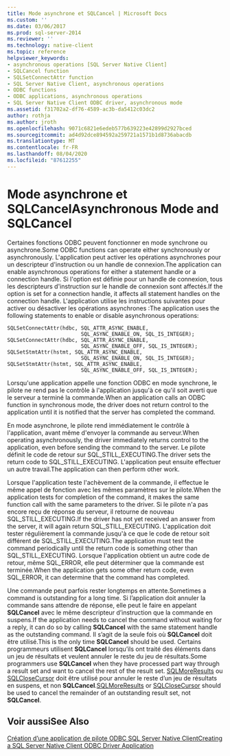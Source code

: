 ```yaml
---
title: Mode asynchrone et SQLCancel | Microsoft Docs
ms.custom: ''
ms.date: 03/06/2017
ms.prod: sql-server-2014
ms.reviewer: ''
ms.technology: native-client
ms.topic: reference
helpviewer_keywords:
- asynchronous operations [SQL Server Native Client]
- SQLCancel function
- SQLSetConnectAttr function
- SQL Server Native Client, asynchronous operations
- ODBC functions
- ODBC applications, asynchronous operations
- SQL Server Native Client ODBC driver, asynchronous mode
ms.assetid: f31702a2-df76-4589-ac3b-da5412c03dc2
author: rothja
ms.author: jroth
ms.openlocfilehash: 9071c6821e6edeb577b639223e42899d2927bced
ms.sourcegitcommit: ad4d92dce894592a259721a1571b1d8736abacdb
ms.translationtype: MT
ms.contentlocale: fr-FR
ms.lasthandoff: 08/04/2020
ms.locfileid: "87612255"
---
```

# <a name="asynchronous-mode-and-sqlcancel"></a><span data-ttu-id="0514c-102">Mode asynchrone et SQLCancel</span><span class="sxs-lookup"><span data-stu-id="0514c-102">Asynchronous Mode and SQLCancel</span></span>
  <span data-ttu-id="0514c-103">Certaines fonctions ODBC peuvent fonctionner en mode synchrone ou asynchrone.</span><span class="sxs-lookup"><span data-stu-id="0514c-103">Some ODBC functions can operate either synchronously or asynchronously.</span></span> <span data-ttu-id="0514c-104">L'application peut activer les opérations asynchrones pour un descripteur d'instruction ou un handle de connexion.</span><span class="sxs-lookup"><span data-stu-id="0514c-104">The application can enable asynchronous operations for either a statement handle or a connection handle.</span></span> <span data-ttu-id="0514c-105">Si l'option est définie pour un handle de connexion, tous les descripteurs d'instruction sur le handle de connexion sont affectés.</span><span class="sxs-lookup"><span data-stu-id="0514c-105">If the option is set for a connection handle, it affects all statement handles on the connection handle.</span></span> <span data-ttu-id="0514c-106">L'application utilise les instructions suivantes pour activer ou désactiver les opérations asynchrones :</span><span class="sxs-lookup"><span data-stu-id="0514c-106">The application uses the following statements to enable or disable asynchronous operations:</span></span>  
  
```  
SQLSetConnectAttr(hdbc, SQL_ATTR_ASYNC_ENABLE,  
                        SQL_ASYNC_ENABLE_ON, SQL_IS_INTEGER);  
SQLSetConnectAttr(hdbc, SQL_ATTR_ASYNC_ENABLE,  
                        SQL_ASYNC_ENABLE_OFF, SQL_IS_INTEGER);  
SQLSetStmtAttr(hstmt, SQL_ATTR_ASYNC_ENABLE,  
                        SQL_ASYNC_ENABLE_ON, SQL_IS_INTEGER);  
SQLSetStmtAttr(hstmt, SQL_ATTR_ASYNC_ENABLE,  
                        SQL_ASYNC_ENABLE_OFF, SQL_IS_INTEGER);  
```  
  
 <span data-ttu-id="0514c-107">Lorsqu'une application appelle une fonction ODBC en mode synchrone, le pilote ne rend pas le contrôle à l'application jusqu'à ce qu'il soit averti que le serveur a terminé la commande.</span><span class="sxs-lookup"><span data-stu-id="0514c-107">When an application calls an ODBC function in synchronous mode, the driver does not return control to the application until it is notified that the server has completed the command.</span></span>  
  
 <span data-ttu-id="0514c-108">En mode asynchrone, le pilote rend immédiatement le contrôle à l'application, avant même d'envoyer la commande au serveur.</span><span class="sxs-lookup"><span data-stu-id="0514c-108">When operating asynchronously, the driver immediately returns control to the application, even before sending the command to the server.</span></span> <span data-ttu-id="0514c-109">Le pilote définit le code de retour sur SQL_STILL_EXECUTING.</span><span class="sxs-lookup"><span data-stu-id="0514c-109">The driver sets the return code to SQL_STILL_EXECUTING.</span></span> <span data-ttu-id="0514c-110">L'application peut ensuite effectuer un autre travail.</span><span class="sxs-lookup"><span data-stu-id="0514c-110">The application can then perform other work.</span></span>  
  
 <span data-ttu-id="0514c-111">Lorsque l'application teste l'achèvement de la commande, il effectue le même appel de fonction avec les mêmes paramètres sur le pilote.</span><span class="sxs-lookup"><span data-stu-id="0514c-111">When the application tests for completion of the command, it makes the same function call with the same parameters to the driver.</span></span> <span data-ttu-id="0514c-112">Si le pilote n'a pas encore reçu de réponse du serveur, il retourne de nouveau SQL_STILL_EXECUTING.</span><span class="sxs-lookup"><span data-stu-id="0514c-112">If the driver has not yet received an answer from the server, it will again return SQL_STILL_EXECUTING.</span></span> <span data-ttu-id="0514c-113">L'application doit tester régulièrement la commande jusqu'à ce que le code de retour soit différent de SQL_STILL_EXECUTING.</span><span class="sxs-lookup"><span data-stu-id="0514c-113">The application must test the command periodically until the return code is something other than SQL_STILL_EXECUTING.</span></span> <span data-ttu-id="0514c-114">Lorsque l'application obtient un autre code de retour, même SQL_ERROR, elle peut déterminer que la commande est terminée.</span><span class="sxs-lookup"><span data-stu-id="0514c-114">When the application gets some other return code, even SQL_ERROR, it can determine that the command has completed.</span></span>  
  
 <span data-ttu-id="0514c-115">Une commande peut parfois rester longtemps en attente.</span><span class="sxs-lookup"><span data-stu-id="0514c-115">Sometimes a command is outstanding for a long time.</span></span> <span data-ttu-id="0514c-116">Si l’application doit annuler la commande sans attendre de réponse, elle peut le faire en appelant **SQLCancel** avec le même descripteur d’instruction que la commande en suspens.</span><span class="sxs-lookup"><span data-stu-id="0514c-116">If the application needs to cancel the command without waiting for a reply, it can do so by calling **SQLCancel** with the same statement handle as the outstanding command.</span></span> <span data-ttu-id="0514c-117">Il s’agit de la seule fois où **SQLCancel** doit être utilisé.</span><span class="sxs-lookup"><span data-stu-id="0514c-117">This is the only time **SQLCancel** should be used.</span></span> <span data-ttu-id="0514c-118">Certains programmeurs utilisent **SQLCancel** lorsqu’ils ont traité des éléments dans un jeu de résultats et veulent annuler le reste du jeu de résultats.</span><span class="sxs-lookup"><span data-stu-id="0514c-118">Some programmers use **SQLCancel** when they have processed part way through a result set and want to cancel the rest of the result set.</span></span> <span data-ttu-id="0514c-119">[SQLMoreResults](../../native-client-odbc-api/sqlmoreresults.md) ou [SQLCloseCursor](../../native-client-odbc-api/sqlclosecursor.md) doit être utilisé pour annuler le reste d’un jeu de résultats en suspens, et non **SQLCancel**.</span><span class="sxs-lookup"><span data-stu-id="0514c-119">[SQLMoreResults](../../native-client-odbc-api/sqlmoreresults.md) or [SQLCloseCursor](../../native-client-odbc-api/sqlclosecursor.md) should be used to cancel the remainder of an outstanding result set, not **SQLCancel**.</span></span>  
  
## <a name="see-also"></a><span data-ttu-id="0514c-120">Voir aussi</span><span class="sxs-lookup"><span data-stu-id="0514c-120">See Also</span></span>  
 [<span data-ttu-id="0514c-121">Création d’une application de pilote ODBC SQL Server Native Client</span><span class="sxs-lookup"><span data-stu-id="0514c-121">Creating a SQL Server Native Client ODBC Driver Application</span></span>](creating-a-driver-application.md)  
  
  
